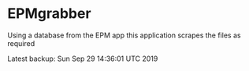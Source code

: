 # EPMgrabber
Using a database from the EPM app this application scrapes the files as required


Latest backup: Sun Sep 29 14:36:01 UTC 2019

